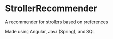 # StrollerRecommender
A recommender for strollers based on preferences

Made using Angular, Java (Spring), and SQL
